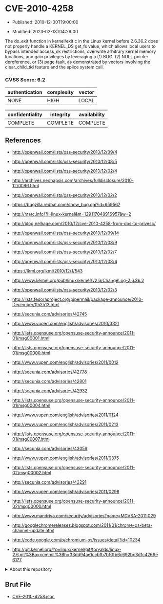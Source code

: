 # CVE-2010-4258

- Published: 2010-12-30T19:00:00

- Modified: 2023-02-13T04:28:00

The do_exit function in kernel/exit.c in the Linux kernel before 2.6.36.2 does not properly handle a KERNEL_DS get_fs value, which allows local users to bypass intended access_ok restrictions, overwrite arbitrary kernel memory locations, and gain privileges by leveraging a (1) BUG, (2) NULL pointer dereference, or (3) page fault, as demonstrated by vectors involving the clear_child_tid feature and the splice system call.

### CVSS Score: **6.2**

| authentication | complexity | vector |
| --- | --- | --- |
| NONE | HIGH | LOCAL |

| confidentiality | integrity | availability |
| --- | --- | --- |
| COMPLETE | COMPLETE | COMPLETE |

## References

* http://openwall.com/lists/oss-security/2010/12/09/4

* http://openwall.com/lists/oss-security/2010/12/08/5

* http://openwall.com/lists/oss-security/2010/12/02/4

* http://archives.neohapsis.com/archives/fulldisclosure/2010-12/0086.html

* http://openwall.com/lists/oss-security/2010/12/02/2

* https://bugzilla.redhat.com/show_bug.cgi?id=659567

* http://marc.info/?l=linux-kernel&m=129117048916957&w=2

* http://blog.nelhage.com/2010/12/cve-2010-4258-from-dos-to-privesc/

* http://openwall.com/lists/oss-security/2010/12/09/14

* http://openwall.com/lists/oss-security/2010/12/08/9

* http://openwall.com/lists/oss-security/2010/12/02/7

* http://openwall.com/lists/oss-security/2010/12/08/4

* https://lkml.org/lkml/2010/12/1/543

* http://www.kernel.org/pub/linux/kernel/v2.6/ChangeLog-2.6.36.2

* http://openwall.com/lists/oss-security/2010/12/02/3

* http://lists.fedoraproject.org/pipermail/package-announce/2010-December/052513.html

* http://secunia.com/advisories/42745

* http://www.vupen.com/english/advisories/2010/3321

* http://lists.opensuse.org/opensuse-security-announce/2011-01/msg00001.html

* http://lists.opensuse.org/opensuse-security-announce/2011-01/msg00000.html

* http://www.vupen.com/english/advisories/2011/0012

* http://secunia.com/advisories/42778

* http://secunia.com/advisories/42801

* http://secunia.com/advisories/42932

* http://lists.opensuse.org/opensuse-security-announce/2011-01/msg00004.html

* http://www.vupen.com/english/advisories/2011/0124

* http://www.vupen.com/english/advisories/2011/0213

* http://lists.opensuse.org/opensuse-security-announce/2011-01/msg00007.html

* http://secunia.com/advisories/43056

* http://www.vupen.com/english/advisories/2011/0375

* http://lists.opensuse.org/opensuse-security-announce/2011-02/msg00002.html

* http://secunia.com/advisories/43291

* http://www.vupen.com/english/advisories/2011/0298

* http://lists.opensuse.org/opensuse-security-announce/2011-02/msg00000.html

* http://www.mandriva.com/security/advisories?name=MDVSA-2011:029

* http://googlechromereleases.blogspot.com/2011/01/chrome-os-beta-channel-update.html

* http://code.google.com/p/chromium-os/issues/detail?id=10234

* http://git.kernel.org/?p=linux/kernel/git/torvalds/linux-2.6.git%3Ba=commit%3Bh=33dd94ae1ccbfb7bf0fb6c692bc3d1c4269e6177

<details>
<summary>About this repository</summary> 

  This repository is part of the project [Live Hack CVE](https://github.com/Live-Hack-CVE). Main website can be found [www.live-hack.org](https://www.live-hack.org) 
  
  Made by [Sn0wAlice](https://github.com/Sn0wAlice) for the people that care about security and need to have a feed of the latest CVEs. Hope you enjoy it, don't forget to star the repo and follow me on [Twitter](https://twitter.com/Sn0wAlice) and [Github](https://github.com/Sn0wAlice). And that is my [personnal website](https://www.alice-snow.me/)

  - [Home Page](https://github.com/Live-Hack-CVE)
  - [Framework](https://github.com/Live-Hack-CVE/cve-framework)
  - [CVE database](https://github.com/Live-Hack-CVE/full_database)
  - [Changelog](https://github.com/Live-Hack-CVE/Changelog)
</details>

## Brut File

* [CVE-2010-4258.json](https://raw.githubusercontent.com/Live-Hack-CVE/full_database/main/cves/2010/CVE-2010-4258.json)

